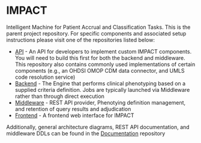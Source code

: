 # IMPACT
Intelligent Machine for Patient Accrual and Classification Tasks. This is the parent project repository. For specific components and associated setup instructions please visit one of the repositories listed below:

* [API](https://github.com/OHNLP/impact-api) - An API for developers to implement custom IMPACT components. You will need to build this first for both the backend and middleware. This repository also contains commonly used implementations of certain components (e.g., an OHDSI OMOP CDM data connector, and UMLS code resolution service)
* [Backend](https://github.com/OHNLP/impact-backend/) - The Engine that performs clinical phenotyping based on a supplied criteria definition. Jobs are typically launched via Middleware rather than through direct execution
* [Middleware](https://github.com/OHNLP/impact-middleware/) - REST API provider, Phenotying definition management, and retention of query results and adjudication
* [Frontend](https://github.com/OHNLP/impact-webapp) - A frontend web interface for IMPACT

Additionally, general architecture diagrams, REST API documentation, and middleware DDLs can be found in the [Documentation](https://github.com/OHNLP/impact-documentation/) repository
